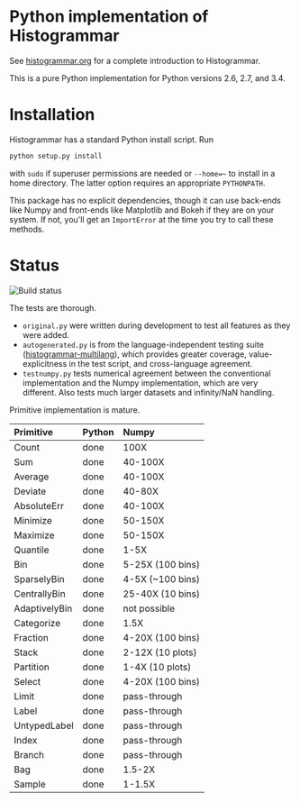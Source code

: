 Python implementation of Histogrammar
=====================================

See [histogrammar.org](http://histogrammar.org) for a complete introduction to Histogrammar.

This is a pure Python implementation for Python versions 2.6, 2.7, and 3.4.

Installation
============

Histogrammar has a standard Python install script. Run

```bash
python setup.py install
```

with `sudo` if superuser permissions are needed or `--home=~` to install in a home directory. The latter option requires an appropriate `PYTHONPATH`.

This package has no explicit dependencies, though it can use back-ends like Numpy and front-ends like Matplotlib and Bokeh if they are on your system. If not, you'll get an `ImportError` at the time you try to call these methods.

Status
======

![Build status](https://travis-ci.org/histogrammar/histogrammar-python.svg)

The tests are thorough.

   * `original.py` were written during development to test all features as they were added.
   * `autogenerated.py` is from the language-independent testing suite ([histogrammar-multilang](https://github.com/histogrammar/histogrammar-multilang)), which provides greater coverage, value-explicitness in the test script, and cross-language agreement.
   * `testnumpy.py` tests numerical agreement between the conventional implementation and the Numpy implementation, which are very different. Also tests much larger datasets and infinity/NaN handling.

Primitive implementation is mature.

| Primitive         | Python | Numpy            |
|:------------------|:-------|:-----------------|
| Count             | done   | 100X             |
| Sum               | done   | 40-100X          |
| Average           | done   | 40-100X          |
| Deviate           | done   | 40-80X           |
| AbsoluteErr       | done   | 40-100X          |
| Minimize          | done   | 50-150X          |
| Maximize          | done   | 50-150X          |
| Quantile          | done   | 1-5X             |
| Bin               | done   | 5-25X (100 bins) |
| SparselyBin       | done   | 4-5X (~100 bins) |
| CentrallyBin      | done   | 25-40X (10 bins) |
| AdaptivelyBin     | done   | not possible     |
| Categorize        | done   | 1.5X             |
| Fraction          | done   | 4-20X (100 bins) |
| Stack             | done   | 2-12X (10 plots) |
| Partition         | done   | 1-4X (10 plots)  |
| Select            | done   | 4-20X (100 bins) |
| Limit             | done   | pass-through     |
| Label             | done   | pass-through     |
| UntypedLabel      | done   | pass-through     |
| Index             | done   | pass-through     |
| Branch            | done   | pass-through     |
| Bag               | done   | 1.5-2X           |
| Sample            | done   | 1-1.5X           |
